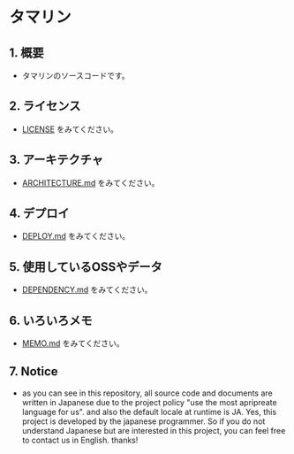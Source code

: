 # タマリン

## 1. 概要

- タマリンのソースコードです。

## 2. ライセンス

- [LICENSE](./LICENSE) をみてください。

## 3. アーキテクチャ

- [ARCHITECTURE.md](./doc/ARCHITECTURE.md) をみてください。

## 4. デプロイ

- [DEPLOY.md](./doc/DEPLOY.md) をみてください。

## 5. 使用しているOSSやデータ

- [DEPENDENCY.md](./doc/DEPENDENCY.md) をみてください。

## 6. いろいろメモ

- [MEMO.md](./doc/MEMO.md) をみてください。

## 7. Notice

- as you can see in this repository, all source code and documents are written in Japanese due to the project policy "use the most apripreate language for us". and also the default locale at runtime is JA. Yes, this project is developed by the japanese programmer. So if you do not understand Japanese but are interested in this project, you can feel free to contact us in English. thanks!
